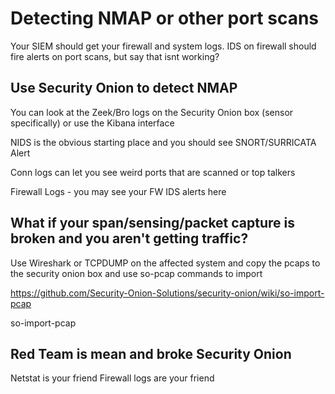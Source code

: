 # Detecting NMAP or other port scans 

Your SIEM should get your firewall and system logs.  IDS on firewall should fire alerts on port scans, but say that isnt working?

## Use Security Onion to detect NMAP

You can look at the Zeek/Bro logs on the Security Onion box  (sensor specifically) or use the Kibana interface

  NIDS is the obvious starting place and you should see SNORT/SURRICATA Alert
  
  Conn logs can let you see weird ports that are scanned or top talkers

  Firewall Logs - you may see your FW IDS alerts here
  
## What if your span/sensing/packet capture is broken and you aren't getting traffic?
 Use Wireshark or TCPDUMP on the affected system and copy the pcaps to the security onion box and use so-pcap commands to import
 
 https://github.com/Security-Onion-Solutions/security-onion/wiki/so-import-pcap
 
 so-import-pcap 
 
## Red Team is mean and broke Security Onion

  Netstat is your friend
  Firewall logs are your friend
  
  
